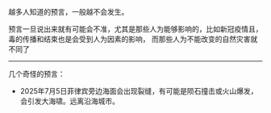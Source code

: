 越多人知道的预言，一般越不会发生。

预言一旦说出来就有可能会不准，尤其是那些人为能够影响的，比如新冠疫情且，毒的传播和结束也是会受到人为因素的影响，
而那些人为不能改变的自然灾害就不同了

---

几个奇怪的预言：

- 2025年7月5日菲律宾旁边海面会出现裂缝，有可能是陨石撞击或火山爆发，会引发大海啸。远离沿海城市。